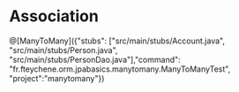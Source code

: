 # Association

@[ManyToMany]({"stubs": ["src/main/stubs/Account.java", "src/main/stubs/Person.java", "src/main/stubs/PersonDao.java"],"command": "fr.fteychene.orm.jpabasics.manytomany.ManyToManyTest", "project":"manytomany"})